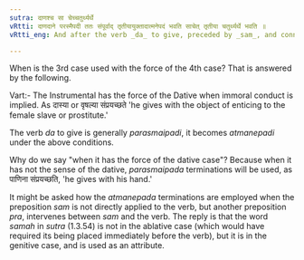 ```yaml
---
sutra: दाणश्च सा चेच्चतुर्थ्यर्थे
vRtti: दाणदाने परस्मैपदी ततः संपूर्वाद् तृतीयायुक्तादात्मनेपदं भवति साचेत् तृतीया चतुर्थ्यर्थे भवति ॥
vRtti_eng: And after the verb _da_ to give, preceded by _sam_, and connected with a noun in the Instrumental case, the _Atmanepada_ is employed, provided this Instrumental case have the sense of the Dative case.

---
```

When is the 3rd case used with the force of the 4th case? That is answered by the following.

Vart:- The Instrumental has the force of the Dative when immoral conduct is implied. As दास्या or वृषल्या संप्रयच्छते 'he gives with the object of enticing to the female slave or prostitute.'

The verb _da_ to give is generally _parasmaipadi_, it becomes _atmanepadi_ under the above conditions.

Why do we say "when it has the force of the dative case"? Because when it has not the sense of the dative, _parasmaipada_ terminations will be used, as पाणिना संप्रयच्छति, 'he gives with his hand.'

It might be asked how the _atmanepada_ terminations are employed when the preposition _sam_ is not directly applied to the verb, but another preposition _pra_, intervenes between _sam_ and the verb. The reply is that the word _samah_ in _sutra_ (1.3.54) is not in the ablative case (which would have required its being placed immediately before the verb), but it is in the genitive case, and is used as an attribute.